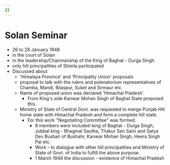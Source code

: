 ```yaml
---
{}
---
```

   
# Solan Seminar   
* 26 to 28 January 1948    
* in the court of Solan   
* in the leadership/Chairmanship of the King of Baghat - Durga Singh   
* only hill principalities of Shimla participated   
* Discussed about   
    * 'Himalaya Province' and 'Principality Union' proposals   
    * proposal to talk with the rulers and polenatoriom representatives of Chamba, Mandi, Bilaspur, Suket and Sirmaur etc.   
    * Name of proposed union was declared 'Himachal Pradesh'.   
        * From King's side Kanwar Mohan Singh of Baghal State proposed this.   
    * Ministry of State of Central Govt. was requested to merge Punjab Hill home state with Himachal Pradesh and form a complete hill state.   
        * For this work "Negotiating Committee" was formed.   
            * 8 members were included-king of Baghat - Durga Singh, Jubbal king - Bhagmal Sautha, Thakur Sen Saini and Satya Dev Bushari of Bushahr, Kanwar Mohan Singh, Heera Singh Pal etc.   
            * Work - to dialogue with other hill principalities and Ministry of State of Govt. of India to fulfill the above purpose.   
            * 1 March 1948 the discussion - existence of Himachal Pradesh